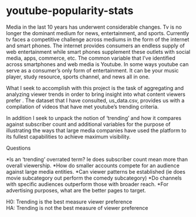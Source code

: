 # youtube-popularity-stats

Media in the last 10 years has underwent considerable changes. Tv is no longer the dominant medium for news, entertainment, and sports. Currently tv faces a competitive challenge across mediums in the form of the internet and smart phones. The internet provides consumers an endless supply  of web entertainment while smart phones supplement these outlets with social media, apps, commerce, etc. The common variable that I’ve identified across smartphones and web media is Youtube. In some ways youtube can serve as a consumer’s only form of entertainment. It can be your music player, study resource, sports channel, and news all in one. 

 What I seek to accomplish with this project is the task of aggregating and analyzing viewer trends in order to bring insight into what content viewers prefer . The dataset that I have consulted, us_data.csv, provides us with a compilation of videos that have met youtube’s trending criteria.
 
  In addition I seek to unpack the notion of ‘trending’ and how it compares against subscriber count and additional variables for the purpose of illustrating the ways that large media companies have used the platform to its fullest capabilities to achieve maximum visibility. 
  
  Questions
  
  
  
*Is an ‘trending’ overrated term? Ie does subscriber count mean more than overall viewership.
*How do smaller accounts compete for an audience against large media entities.
*Can viewer patterns be established (ie does movie subcategory out perform the comedy subcategory)
*Do channels with specific audiences outperform those with broader reach.
*For advertising purposes, what are the better pages to target. 

H0: Trending is the best measure viewer preference  
HA: Trending is not the best measure of viewer preference

 


  
  

